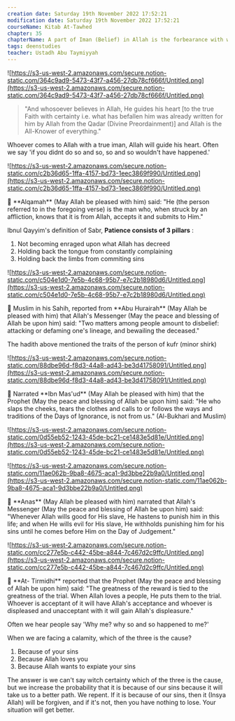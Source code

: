 ```yaml
---
creation date: Saturday 19th November 2022 17:52:21 
modification date: Saturday 19th November 2022 17:52:21
courseName: Kitab At-Tawhed 
chapter: 35
chapterName: A part of Iman (Belief) in Allah is the forbearance with what Allah has decreed
tags: deenstudies
teacher: Ustadh Abu Taymiyyah
---
```

![https://s3-us-west-2.amazonaws.com/secure.notion-static.com/364c9ad9-5473-43f7-a456-27db78cf666f/Untitled.png](https://s3-us-west-2.amazonaws.com/secure.notion-static.com/364c9ad9-5473-43f7-a456-27db78cf666f/Untitled.png)

> "And whosoever believes in Allah, He guides his heart [to the true Faith with certainty i.e. what has befallen him was already written for him by Allah from the Qadar (Divine Preordainment)] and Allah is the All-Knower of everything."

Whoever comes to Allah with a true iman, Allah will guide his heart. Often we say 'if you didnt do so and so, so and so wouldn't have happened.'

![https://s3-us-west-2.amazonaws.com/secure.notion-static.com/c2b36d65-1ffa-4157-bd73-1eec3869f990/Untitled.png](https://s3-us-west-2.amazonaws.com/secure.notion-static.com/c2b36d65-1ffa-4157-bd73-1eec3869f990/Untitled.png)

<aside> 🕋 **Alqamah** (May Allah be pleased with him) said: "He (the person referred to in the foregoing verse) is the man who, when struck by an affliction, knows that it is from Allah, accepts it and submits to Him."

</aside>

Ibnul Qayyim's definition of Sabr, **Patience consists of 3 pillars** :

1.  Not becoming enraged upon what Allah has decreed
2.  Holding back the tongue from constantly complaining
3.  Holding back the limbs from commiting sins

![https://s3-us-west-2.amazonaws.com/secure.notion-static.com/c504e1d0-7e5b-4c68-95b7-e7c2b18980d6/Untitled.png](https://s3-us-west-2.amazonaws.com/secure.notion-static.com/c504e1d0-7e5b-4c68-95b7-e7c2b18980d6/Untitled.png)

<aside> 🕋 Muslim in his Sahih, reported from **Abu Hurairah** (May Allah be pleased with him) that Allah's Messenger (May the peace and blessing of Allah be upon him) said: "Two matters among people amount to disbelief: attacking or defaming one's lineage, and bewailing the deceased."

</aside>

The hadith above mentioned the traits of the person of kufr (minor shirk)

![https://s3-us-west-2.amazonaws.com/secure.notion-static.com/88dbe96d-f8d3-44a8-ad43-be3d41758091/Untitled.png](https://s3-us-west-2.amazonaws.com/secure.notion-static.com/88dbe96d-f8d3-44a8-ad43-be3d41758091/Untitled.png)

<aside> 🕋 Narrated **Ibn Mas'ud** (May Allah be pleased with him) that the Prophet (May the peace and blessing of Allah be upon him) said: "He who slaps the cheeks, tears the clothes and calls to or follows the ways and traditions of the Days of Ignorance, is not from us." (Al-Bukhari and Muslim)

</aside>

![https://s3-us-west-2.amazonaws.com/secure.notion-static.com/0d55eb52-1243-45de-bc21-ce1483e5d81e/Untitled.png](https://s3-us-west-2.amazonaws.com/secure.notion-static.com/0d55eb52-1243-45de-bc21-ce1483e5d81e/Untitled.png)

![https://s3-us-west-2.amazonaws.com/secure.notion-static.com/11ae062b-9ba8-4675-aca1-9d3bbe22b9a0/Untitled.png](https://s3-us-west-2.amazonaws.com/secure.notion-static.com/11ae062b-9ba8-4675-aca1-9d3bbe22b9a0/Untitled.png)

<aside> 🕋 **Anas** (May Allah be pleased with him) narrated that Allah's Messenger (May the peace and blessing of Allah be upon him) said: "Whenever Allah wills good for His slave, He hastens to punish him in this life; and when He wills evil for His slave, He withholds punishing him for his sins until he comes before Him on the Day of Judgement."

</aside>

![https://s3-us-west-2.amazonaws.com/secure.notion-static.com/cc277e5b-c442-45be-a844-7c467d2c9ffc/Untitled.png](https://s3-us-west-2.amazonaws.com/secure.notion-static.com/cc277e5b-c442-45be-a844-7c467d2c9ffc/Untitled.png)

<aside> 🕋 **At- Tirmidhi** reported that the Prophet (May the peace and blessing of Allah be upon him) said: "The greatness of the reward is tied to the greatness of the trial. When Allah loves a people, He puts them to the trial. Whoever is acceptant of it will have Allah's acceptance and whoever is displeased and unacceptant with it will gain Allah's displeasure."

</aside>

Often we hear people say 'Why me? why so and so happened to me?'

When we are facing a calamity, which of the three is the cause?

1.  Because of your sins
2.  Because Allah loves you
3.  Because Allah wants to expiate your sins

The answer is we can't say witch certainty which of the three is the cause, but we increase the probability that it is because of our sins because it will take us to a better path. We repent. If it is because of our sins, then it (Insya Allah) will be forgiven, and if it's not, then you have nothing to lose. Your situation will get better.